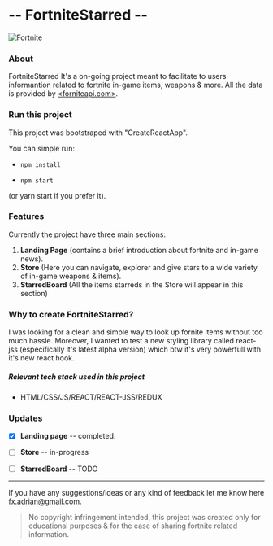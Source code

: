 # -- FortniteStarred --

![Fortnite](https://s.pngkit.com/png/small/542-5420737_fortnite-llama-head-fortnite-playground-mode-logo.png)

### About

FortniteStarred It's a on-going project meant to facilitate to users informantion related to fortnite in-game items, weapons & more. All the data is provided by [<forniteapi.com>](https://fortniteapi.com).

### Run this project
This project was bootstraped with "CreateReactApp".

You can simple run:

- `npm install`

- `npm start`

(or yarn start if you prefer it).

### Features

Currently the project have three main sections:

1. **Landing Page** (contains a brief introduction about fortnite and in-game news).
2. **Store** (Here you can navigate, explorer and give stars to a wide variety of in-game weapons & items).
3. **StarredBoard** (All the items starreds in the Store will appear in this section)

### Why to create FortniteStarred?
I was looking for a clean and simple way to look up fornite items without too much hassle. Moreover, I wanted to test a new styling library called react-jss (especifically it's latest alpha version) which btw it's very powerfull with it's new react hook.

##### Relevant tech stack used in this project
- HTML/CSS/JS/REACT/REACT-JSS/REDUX

### Updates
-[x] **Landing page** -- completed.

-[ ] **Store** -- in-progress

-[ ] **StarredBoard** -- TODO

---

If you have any suggestions/ideas or any kind of feedback let me know here <fx.adrian@gmail.com>.

>No copyright infringement intended, this project was created only for educational purposes & for the ease of sharing fortnite related information.

